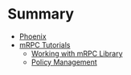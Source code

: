 # Summary

- [Phoenix](./introduction.md)
- [mRPC Tutorials](./chapter_0/chapter_0.md)
    - [Working with mRPC Library](./chapter_0/chapter_0_0.md)
    - [Policy Management](./chapter_0/chapter_0_1.md)

